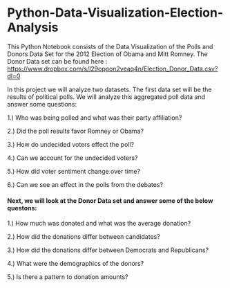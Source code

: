 # Python-Data-Visualization-Election-Analysis

This Python Notebook consists of the Data Visualization of the Polls and Donors Data Set for the 2012 Election of Obama and Mitt Romney.
The Donor Data set can be found here : https://www.dropbox.com/s/l29oppon2veaq4n/Election_Donor_Data.csv?dl=0


In this project we will analyze two datasets. The first data set will be the results of political polls. We will analyze this aggregated poll data and answer some questions:

1.) Who was being polled and what was their party affiliation?

2.) Did the poll results favor Romney or Obama?

3.) How do undecided voters effect the poll?

4.) Can we account for the undecided voters?

5.) How did voter sentiment change over time?

6.) Can we see an effect in the polls from the debates?


#### Next, we will look at the Donor Data set and answer some of the below questons:

1.) How much was donated and what was the average donation?

2.) How did the donations differ between candidates?

3.) How did the donations differ between Democrats and Republicans?

4.) What were the demographics of the donors?

5.) Is there a pattern to donation amounts?
